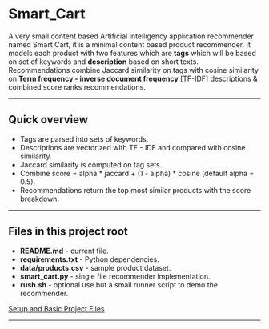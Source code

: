 # Smart_Cart
A very small content based Artificial Intelligency application recommender named Smart Cart, it is a minimal content based product recommender. It models each product with two features which are **tags** which will be based on set of keywords and **description** based on short texts. Recommendations combine Jaccard similarity on tags with cosine similarity on **Term frequency - inverse document frequency** [TF-IDF] descriptions & combined score ranks recommendations.

___

## Quick overview
* Tags are parsed into sets of keywords.
* Descriptions are vectorized with TF - IDF and compared with cosine similarity.
* Jaccard similarity is computed on tag sets.
* Combine score = alpha * jaccard + (1 - alpha) * cosine (default alpha = 0.5).
* Recommendations return the top most similar products with the score breakdown.

___

## Files in this project root
* **README.md** - current file.
* **requirements.txt** - Python dependencies.
* **data/products.csv** - sample product dataset.
* **smart_cart.py** - single file recommender implementation.
* **rush.sh** - optional use but a small runner script to demo the recommender.

[Setup and Basic Project Files](https://github.com/users/Mr-Kheswa/projects/4?pane=issue&itemId=132728546&issue=Mr-Kheswa%7CSmart_Cart%7C1)
___
